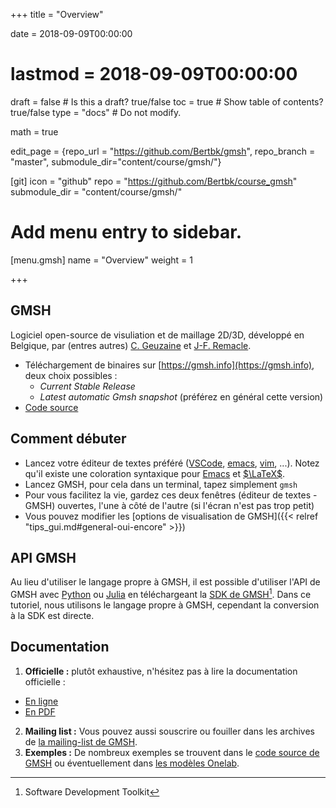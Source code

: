 +++
title = "Overview"

date = 2018-09-09T00:00:00
# lastmod = 2018-09-09T00:00:00

draft = false  # Is this a draft? true/false
toc = true  # Show table of contents? true/false
type = "docs"  # Do not modify.

math = true


edit_page = {repo_url = "https://github.com/Bertbk/gmsh", repo_branch = "master", submodule_dir="content/course/gmsh/"}

[git]
  icon = "github"
  repo = "https://github.com/Bertbk/course_gmsh"
  submodule_dir = "content/course/gmsh/"


# Add menu entry to sidebar.
[menu.gmsh]
  name = "Overview"
  weight = 1

+++

## GMSH

Logiciel open-source de visuliation et de maillage 2D/3D, développé en Belgique, par (entres autres) [C. Geuzaine](https://geuz.org) et [J-F. Remacle](https://perso.uclouvain.be/jean-francois.remacle/).

- Téléchargement de binaires sur [https://gmsh.info](https://gmsh.info), deux choix possibles :
  - *Current Stable Release*
  - *Latest automatic Gmsh snapshot* (préférez en général cette version)
- [Code source](https://gitlab.onelab.info/gmsh/gmsh)

## Comment débuter

- Lancez votre éditeur de textes préféré ([VSCode](https://code.visualstudio.com/), [emacs](https://www.gnu.org/software/emacs/), [vim](https://www.vim.org/), ...). Notez qu'il existe une coloration syntaxique pour [Emacs](https://github.com/Bertbk/emacs-mode) et [$\LaTeX$](https://github.com/Bertbk/latex_gmsh).
- Lancez GMSH, pour cela dans un terminal, tapez simplement `gmsh`
- Pour vous facilitez la vie, gardez ces deux fenêtres (éditeur de textes - GMSH) ouvertes, l'une à côté de l'autre (si l'écran n'est pas trop petit)
- Vous pouvez modifier les [options de visualisation de GMSH]({{< relref "tips_gui.md#general-oui-encore" >}})

## API GMSH

Au lieu d'utiliser le langage propre à GMSH, il est possible d'utiliser l'API de GMSH avec [Python](https://www.python.org/) ou [Julia](https://julialang.org/) en téléchargeant la [SDK de GMSH](http://gmsh.info/)[^1]. Dans ce tutoriel, nous utilisons le langage propre à GMSH, cependant la conversion à la SDK est directe.

[^1]: Software Development Toolkit

## Documentation

1. **Officielle :** plutôt exhaustive, n'hésitez pas à lire la documentation officielle :
  - [En ligne](http://gmsh.info/doc/texinfo/gmsh.html)
  - [En PDF](http://gmsh.info/doc/texinfo/gmsh.pdf)
2. **Mailing list :** Vous pouvez aussi souscrire ou fouiller dans les archives de [la mailing-list de GMSH](http://www.geuz.org/mailman/listinfo/gmsh).
3. **Exemples :** De nombreux exemples se trouvent dans le [code source de GMSH](https://gitlab.onelab.info/gmsh/gmsh/tree/master/demos) ou éventuellement dans [les modèles Onelab](https://gitlab.onelab.info/doc/models).
